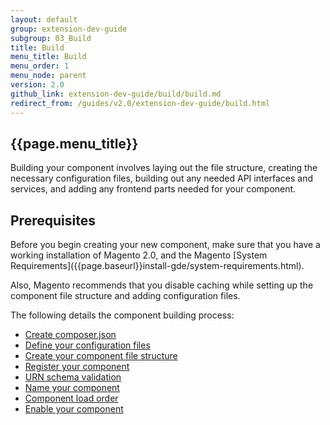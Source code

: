 ```yaml
---
layout: default
group: extension-dev-guide
subgroup: 03_Build
title: Build
menu_title: Build
menu_order: 1
menu_node: parent
version: 2.0
github_link: extension-dev-guide/build/build.md
redirect_from: /guides/v2.0/extension-dev-guide/build.html
---
```


## {{page.menu_title}}

Building your component involves laying out the file structure, creating the necessary configuration files, building out any needed API interfaces and services, and adding any frontend parts needed for your component.

<h2 id="create-component-basics">Prerequisites</h2>
Before you begin creating your new component, make sure that you have a working installation of Magento 2.0, and the Magento [System Requirements]({{page.baseurl}}install-gde/system-requirements.html).

Also, Magento recommends that you disable caching while setting up the component file structure and adding configuration files. 

The following details the component building process:

*	[Create composer.json]({{page.baseurl}}extension-dev-guide/build/composer-integration.html)
*	[Define your configuration files]({{page.baseurl}}extension-dev-guide/build/required-configuration-files.html)
*	[Create your component file structure]({{page.baseurl}}extension-dev-guide/build/module-file-structure.html)
*	[Register your component]({{page.baseurl}}extension-dev-guide/build/component-registration.html)
*	[URN schema validation]({{page.baseurl}}extension-dev-guide/build/XSD-XML-validation.html)
*	[Name your component]({{page.baseurl}}extension-dev-guide/build/create_component.html)
*	[Component load order]({{page.baseurl}}extension-dev-guide/build/module-load-order.html)
*	[Enable your component]({{page.baseurl}}extension-dev-guide/build/enable-module.html)

